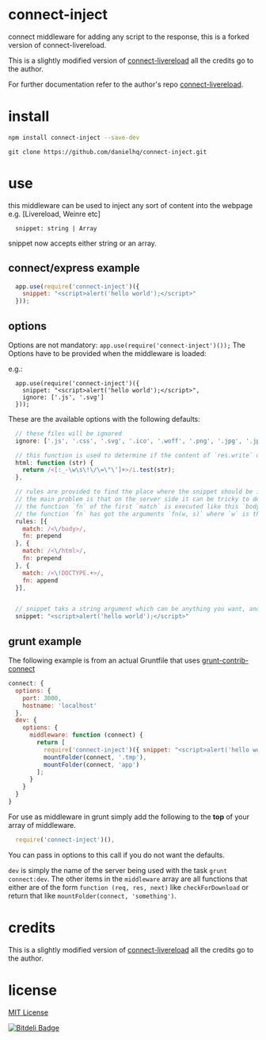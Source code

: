 connect-inject
==================
connect middleware for adding any script to the response, this is a forked version of connect-livereload.

This is a slightly modified version of [connect-livereload](https://github.com/intesso/connect-livereload) all the credits go to  the author.

For further documentation refer to the author's repo [connect-livereload](https://github.com/intesso/connect-livereload).

install
=======
```bash
npm install connect-inject --save-dev
```
```git
git clone https://github.com/danielhq/connect-inject.git
```
use
===

this middleware can be used to inject any sort of content into the webpage e.g. [Livereload, Weinre etc]
```
  snippet: string | Array
```
snippet now accepts either string or an array.
## connect/express example
```javascript
  app.use(require('connect-inject')({
    snippet: "<script>alert('hello world');</script>"
  }));
```


## options
Options are not mandatory: `app.use(require('connect-inject')());`
The Options have to be provided when the middleware is loaded:

e.g.:
```
  app.use(require('connect-inject')({
    snippet: "<script>alert('hello world');</script>",
    ignore: ['.js', '.svg']
  }));

```

These are the available options with the following defaults:

```javascript
  // these files will be ignored
  ignore: ['.js', '.css', '.svg', '.ico', '.woff', '.png', '.jpg', '.jpeg'],

  // this function is used to determine if the content of `res.write` or `res.end` is html.
  html: function (str) {
    return /<[:_-\w\s\!\/\=\"\']+>/i.test(str);
  },

  // rules are provided to find the place where the snippet should be inserted.
  // the main problem is that on the server side it can be tricky to determine if a string will be valid html on the client.
  // the function `fn` of the first `match` is executed like this `body.replace(rule.match, rule.fn);`
  // the function `fn` has got the arguments `fn(w, s)` where `w` is the matches string and `s` is the snippet.
  rules: [{
    match: /<\/body>/,
    fn: prepend
  }, {
    match: /<\/html>/,
    fn: prepend
  }, {
    match: /<\!DOCTYPE.+>/,
    fn: append
  }],


  // snippet taks a string argument which can be anything you want, and will be appended (by default) before </body> tag
  snippet: "<script>alert('hello world');</script>"
```


## grunt example

The following example is from an actual Gruntfile that uses [grunt-contrib-connect](https://github.com/gruntjs/grunt-contrib-connect)

```javascript
connect: {
  options: {
    port: 3000,
    hostname: 'localhost'
  },
  dev: {
    options: {
      middleware: function (connect) {
        return [
          require('connect-inject')({ snippet: "<script>alert('hello world');</script>"}),
          mountFolder(connect, '.tmp'),
          mountFolder(connect, 'app')
        ];
      }
    }
  }
}
```
For use as middleware in grunt simply add the following to the **top** of your array of middleware.

```javascript
  require('connect-inject')(),
```
You can pass in options to this call if you do not want the defaults.

`dev` is simply the name of the server being used with the task `grunt connect:dev`. The other items in the `middleware` array are all functions that either are of the form `function (req, res, next)` like `checkForDownload` or return that like `mountFolder(connect, 'something')`.


credits
=======
This is a slightly modified version of [connect-livereload](https://github.com/intesso/connect-livereload) all the credits go to the author.


license
=======
[MIT License](https://github.com/intesso/connect-livereload/blob/master/LICENSE)


[![Bitdeli Badge](https://d2weczhvl823v0.cloudfront.net/danielhq/connect-inject/trend.png)](https://bitdeli.com/free "Bitdeli Badge")

